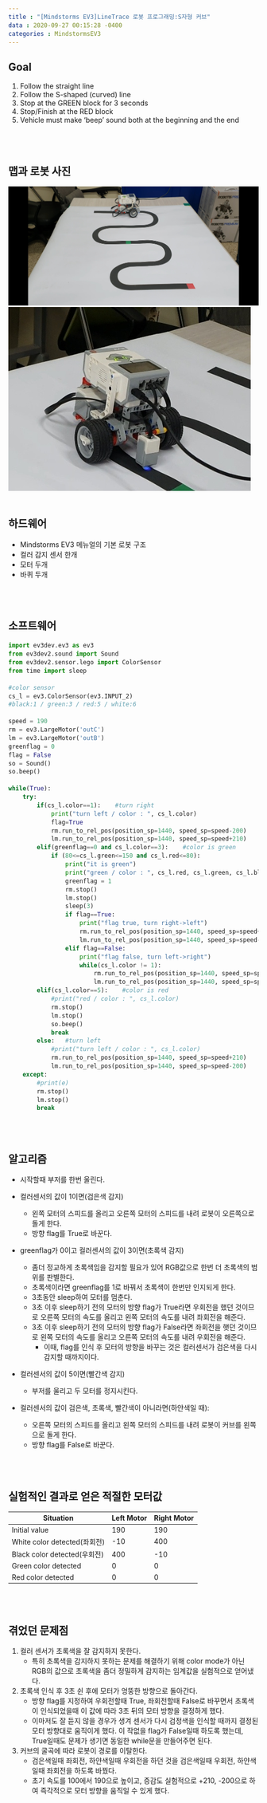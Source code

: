 ```yaml
---
title : "[Mindstorms EV3]LineTrace 로봇 프로그래밍:S자형 커브"
data : 2020-09-27 00:15:28 -0400
categories : MindstormsEV3
---
```

## Goal
1. Follow the straight line
2. Follow the S-shaped (curved) line
3. Stop at the GREEN block for 3 seconds
4. Stop/Finish at the RED block
5. Vehicle must make ‘beep’ sound both at the beginning and the end
<br>
<br>

## 맵과 로봇 사진
![Alt Text](/assets/images/MindstormsEV3/map_s.jpeg)
![Alt Text](/assets/images/MindstormsEV3/robot_s.jpeg)
<br>
<br>

## 하드웨어
- Mindstorms EV3 메뉴얼의 기본 로봇 구조
- 컬러 감지 센서 한개
- 모터 두개
- 바퀴 두개
<br>
<br>

## 소프트웨어
```python
import ev3dev.ev3 as ev3
from ev3dev2.sound import Sound
from ev3dev2.sensor.lego import ColorSensor
from time import sleep

#color sensor
cs_l = ev3.ColorSensor(ev3.INPUT_2)
#black:1 / green:3 / red:5 / white:6

speed = 190
rm = ev3.LargeMotor('outC')
lm = ev3.LargeMotor('outB')
greenflag = 0
flag = False
so = Sound()
so.beep()

while(True):
    try:
        if(cs_l.color==1):    #turn right
            print("turn left / color : ", cs_l.color)
            flag=True
            rm.run_to_rel_pos(position_sp=1440, speed_sp=speed-200)
            lm.run_to_rel_pos(position_sp=1440, speed_sp=speed+210)
        elif(greenflag==0 and cs_l.color==3):    #color is green
            if (80<=cs_l.green<=150 and cs_l.red<=80):
                print("it is green")
                print("green / color : ", cs_l.red, cs_l.green, cs_l.blue)
                greenflag = 1
                rm.stop()
                lm.stop()
                sleep(3)
                if flag==True:
                    print("flag true, turn right->left")
                    rm.run_to_rel_pos(position_sp=1440, speed_sp=speed+210)
                    lm.run_to_rel_pos(position_sp=1440, speed_sp=speed-200)
                elif flag==False:
                    print("flag false, turn left->right")
                    while(cs_l.color != 1):
                        rm.run_to_rel_pos(position_sp=1440, speed_sp=speed-200)
                        lm.run_to_rel_pos(position_sp=1440, speed_sp=speed+210)
        elif(cs_l.color==5):    #color is red
            #print("red / color : ", cs_l.color)
            rm.stop()
            lm.stop()
            so.beep()
            break
        else:   #turn left
            #print("turn left / color : ", cs_l.color)
            rm.run_to_rel_pos(position_sp=1440, speed_sp=speed+210)
            lm.run_to_rel_pos(position_sp=1440, speed_sp=speed-200)
    except:
        #print(e)
        rm.stop()
        lm.stop()
        break
```
<br>
<br>

## 알고리즘
- 시작할때 부저를 한번 울린다.

- 컬러센서의 값이 1이면(검은색 감지)
    - 왼쪽 모터의 스피드를 올리고 오른쪽 모터의 스피드를 내려 로봇이 오른쪽으로 돌게 한다.
    - 방향 flag를 True로 바꾼다.

- greenflag가 0이고 컬러센서의 값이 3이면(초록색 감지)
    - 좀더 정교하게 초록색임을 감지할 필요가 있어 RGB값으로 한번 더 초록색의 범위를 판별한다.
    - 초록색이라면 greenflag를 1로 바꿔서 초록색이 한번만 인지되게 한다.
    - 3초동안 sleep하여 모터를 멈춘다. 
    - 3초 이후 sleep하기 전의 모터의 방향 flag가 True라면 우회전을 했던 것이므로 오른쪽 모터의 속도를 올리고 왼쪽 모터의 속도를 내려 좌회전을 해준다.
    - 3초 이후 sleep하기 전의 모터의 방향 flag가 False라면 좌회전을 햇던 것이므로 왼쪽 모터의 속도를 올리고 오른쪽 모터의 속도를 내려 우회전을 해준다.
        - 이때, flag를 인식 후 모터의 방향을 바꾸는 것은 컬러센서가 검은색을 다시 감지할 때까지이다.

- 컬러센서의 값이 5이면(빨간색 감지)
    - 부저를 울리고 두 모터를 정지시킨다.
    
- 컬러센서의 값이 검은색, 초록색, 빨간색이 아니라면(하얀색일 때):
    - 오른쪽 모터의 스피드를 올리고 왼쪽 모터의 스피드를 내려 로봇이 커브를 왼쪽으로 돌게 한다.
    - 방향 flag를 False로 바꾼다.
<br>
<br>

## 실험적인 결과로 얻은 적절한 모터값
|Situation|Left Motor|Right Motor|
|---|---|---|
|Initial value|190|190|
|White color detected(좌회전)|-10|400|
|Black color detected(우회전)|400|-10|
|Green color detected|0|0|
|Red color detected|0|0|
<br>
<br>

## 겪었던 문제점
1.  컬러 센서가 초록색을 잘 감지하지 못한다.
    - 특히 초록색을 감지하지 못하는 문제를 해결하기 위해 color mode가 아닌 RGB의 값으로 초록색을 좀더 정밀하게 감지하는 임계값을 실험적으로 얻어냈다.
2. 초록색 인식 후 3초 쉰 후에 모터가 엉뚱한 방향으로 돌아간다.
    - 방향 flag를 지정하여 우회전할때 True, 좌회전할때 False로 바꾸면서 초록색이 인식되었을때 이 값에 따라 3초 뒤의 모터 방향을 결정하게 했다.
    - 이마저도 잘 듣지 않을 경우가 생겨 센서가 다시 검정색을 인식할 때까지 결정된 모터 방향대로 움직이게 했다. 이 작없을 flag가 False일때 하도록 했는데, True일때도 문제가 생기면 동일한 while문을 만들어주면 된다.
3. 커브의 굴곡에 따라 로봇이 경로를 이탈한다.
    - 검은색일때 좌회전, 하얀색일때 우회전을 하던 것을 검은색일때 우회전, 하얀색일때 좌회전을 하도록 바꿨다.
    - 초기 속도를 100에서 190으로 높이고, 증감도 실험적으로 +210, -200으로 하여 즉각적으로 모터 방향을 움직일 수 있게 했다.
